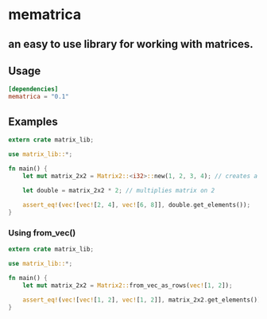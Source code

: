 # mematrica

## an easy to use library for working with matrices.

## Usage
```toml
[dependencies]
mematrica = "0.1"
```

## Examples
```rust
extern crate matrix_lib;

use matrix_lib::*;

fn main() {
    let mut matrix_2x2 = Matrix2::<i32>::new(1, 2, 3, 4); // creates a matrix 2x2 with elements 1, 2, 3, 4
    
    let double = matrix_2x2 * 2; // multiplies matrix on 2

    assert_eq!(vec![vec![2, 4], vec![6, 8]], double.get_elements()); 
}
```

### Using from_vec()
```rust
extern crate matrix_lib;

use matrix_lib::*;

fn main() {
    let mut matrix_2x2 = Matrix2::from_vec_as_rows(vec![1, 2]);

    assert_eq!(vec![vec![1, 2], vec![1, 2]], matrix_2x2.get_elements()); 
}
```

